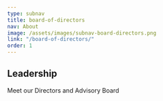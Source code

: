 ```yaml
---
type: subnav
title: board-of-directors
nav: About
image: /assets/images/subnav-board-directors.png
link: "/board-of-directors/"
order: 1
---
```


## Leadership

Meet our Directors and Advisory Board